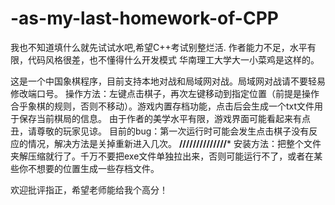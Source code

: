 # -as-my-last-homework-of-CPP
我也不知道填什么就先试试水吧,希望C++考试别整烂活.
作者能力不足，水平有限，代码风格很差，也不懂得什么开发模式
华南理工大学大一小菜鸡是这样的。


这是一个中国象棋程序，目前支持本地对战和局域网对战。局域网对战请不要轻易修改端口号。
操作方法：左键点击棋子，再次左键移动到指定位置（前提是操作合乎象棋的规则，否则不移动）。游戏内置存档功能，点击后会生成一个txt文件用于保存当前棋局的信息。
由于作者的美学水平有限，游戏界面可能看起来有点丑，请尊敬的玩家见谅。
目前的bug：第一次运行时可能会发生点击棋子没有反应的情况，解决方法是关掉重新进入几次。 
**********//////////////***********
安装方法：把整个文件夹解压缩就行了。千万不要把exe文件单独拉出来，否则可能运行不了，或者在某些你不想要的位置生成一些存档文件。

欢迎批评指正，希望老师能给我个高分！
